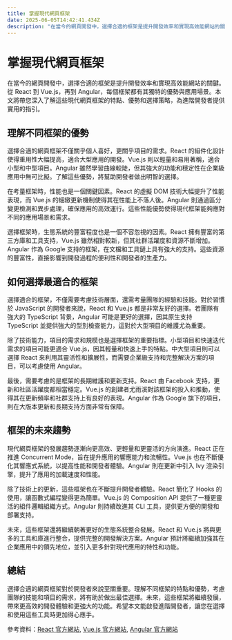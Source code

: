 ```yaml
---
title: 掌握現代網頁框架
date: 2025-06-05T14:42:41.434Z
description: "在當今的網頁開發中，選擇合適的框架是提升開發效率和實現高效能網站的關鍵。從 React 到 Vue.js，再到 Angular，每個框架都有其獨特的優勢與應用場景。本文將帶您深入了解這些現代網頁框架的特點、優勢和選擇策略，為進階開發者提供實用的指引。"
---
```


# 掌握現代網頁框架

在當今的網頁開發中，選擇合適的框架是提升開發效率和實現高效能網站的關鍵。從 React 到 Vue.js，再到 Angular，每個框架都有其獨特的優勢與應用場景。本文將帶您深入了解這些現代網頁框架的特點、優勢和選擇策略，為進階開發者提供實用的指引。

## 理解不同框架的優勢

選擇合適的網頁框架不僅關乎個人喜好，更關乎項目的需求。React 的組件化設計使得重用性大幅提高，適合大型應用的開發。Vue.js 則以輕量和易用著稱，適合小型和中型項目。Angular 雖然學習曲線較陡，但其強大的功能和穩定性在企業級應用中無可比擬。了解這些優勢，將幫助開發者做出明智的選擇。

在考量框架時，性能也是一個關鍵因素。React 的虛擬 DOM 技術大幅提升了性能表現，而 Vue.js 的細緻更新機制使得其在性能上不落人後。Angular 則通過區分變更檢測和異步處理，確保應用的高效運行。這些性能優勢使得現代框架能夠應對不同的應用場景和需求。

選擇框架時，生態系統的豐富程度也是一個不容忽視的因素。React 擁有豐富的第三方庫和工具支持，Vue.js 雖然相對較新，但其社群活躍度和資源不斷增加。Angular 作為 Google 支持的框架，在文檔和工具鏈上具有強大的支持。這些資源的豐富性，直接影響到開發過程的便利性和開發者的生產力。

## 如何選擇最適合的框架

選擇適合的框架，不僅需要考慮技術層面，還需考量團隊的經驗和技能。對於習慣於 JavaScript 的開發者來說，React 和 Vue.js 都是非常友好的選擇。若團隊有強大的 TypeScript 背景，Angular 可能是更好的選擇，因其原生支持 TypeScript 並提供強大的型別檢查能力，這對於大型項目的維護尤為重要。

除了技術能力，項目的需求和規模也是選擇框架的重要指標。小型項目和快速迭代需求的項目可能更適合 Vue.js，因其輕量和快速上手的特點。中大型項目則可以選擇 React 來利用其靈活性和擴展性，而需要企業級支持和完整解決方案的項目，可以考慮使用 Angular。

最後，需要考慮的是框架的長期維護和更新支持。React 由 Facebook 支持，更新和社區活躍度都相當穩定。Vue.js 的創建者尤雨溪對該框架的投入和推動，使得其在更新頻率和社群支持上有良好的表現。Angular 作為 Google 旗下的項目，則在大版本更新和長期支持方面非常有保障。

## 框架的未來趨勢

現代網頁框架的發展趨勢逐漸向更高效、更輕量和更靈活的方向演進。React 正在推進 Concurrent Mode，旨在提升應用的響應能力和流暢性。Vue.js 也在不斷優化其響應式系統，以提高性能和開發者體驗。Angular 則在更新中引入 Ivy 渲染引擎，提升了應用的加載速度和性能。

除了技術上的更新，這些框架也在不斷提升開發者體驗。React 簡化了 Hooks 的使用，讓函數式編程變得更為簡單。Vue.js 的 Composition API 提供了一種更靈活的組件邏輯組織方式。Angular 則持續改進其 CLI 工具，提供更方便的開發和部署支持。

未來，這些框架還將繼續朝著更好的生態系統整合發展。React 和 Vue.js 將與更多的工具和庫進行整合，提供完整的開發解決方案。Angular 預計將繼續加強其在企業應用中的領先地位，並引入更多針對現代應用的特性和功能。

## 總結

選擇合適的網頁框架對於開發者來說至關重要。理解不同框架的特點和優勢，考慮團隊的技能和項目的需求，將有助於做出最佳選擇。未來，這些框架將繼續發展，帶來更高效的開發體驗和更強大的功能。希望本文能啟發進階開發者，讓您在選擇和使用這些工具時更加得心應手。

參考資料：[React 官方網站](https://reactjs.org/), [Vue.js 官方網站](https://vuejs.org/), [Angular 官方網站](https://angular.io/)